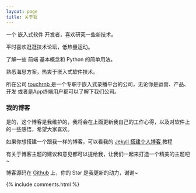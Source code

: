 ```yaml
---
layout: page
title: 关于我 
---
```


一个 嵌入式软件 开发者，喜欢研究一些新技术。
<p>
平时喜欢逛逛技术论坛，低热量运动。
<p>
了解一些 前端 基本概念和 Python 的简单用法。

<p>
熟悉海思方案，热衷于嵌入式软件技术。

<p>
所在公司
<a target="_blank" href="https://http://www.touchrnb.com///"> touchrnb </a>
是一个专职于嵌入式录播平台的公司，无论你是运营、产品、开发 或者是App终端用户都可以了解下我们公司。

<p>

<h3> 我的博客 </h3>  

<p>

是的，这个博客是我维护的，我将会在上面更新我自己的工作心得，以及对软件上的一些感悟，希望大家喜欢。

<p>

如果你想搭建一个跟我一样的博客，可以看我的 
<a href="/2016/10/jekyll_tutorials1/"> Jekyll 搭建个人博客 </a>
教程

<p>

有关于博客主题的建议和意见都可以提给我，让我们一起来打造一个精美的主题吧~ 

<p> 

博客源码在 <a target="_blank" href='https://github.com/leopardpan/leopardpan.github.io/'>Github</a> 上，你的 Star 是我更新的动力，谢谢~

<p> 

<p> 

<p> 


{% include comments.html %}

